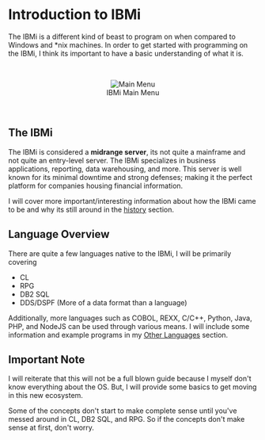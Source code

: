 # Introduction to IBMi


The IBMi is a different kind of beast to program on when compared to Windows and *nix machines. In order to get started with programming 
on the IBMi, I think its important to have a basic understanding of what it is.


<br>
<figure align="center">
	<img src="./core/ibmi/_assets/ibmi-02.PNG" alt="Main Menu" />
	<figcaption align="center">
		IBMi Main Menu
	</figcaption>
</figure>
<br>


## The IBMi
The IBMi is considered a **midrange server**, its not quite a mainframe and not quite an entry-level server. 
The IBMi specializes in business applications, reporting, data warehousing, and more. This server is well known for
its minimal downtime and strong defenses; making it the perfect platform for companies housing financial information.

I will cover more important/interesting information about how the IBMi came to be and why its still around in the [history](history.md) section.


## Language Overview
There are quite a few languages native to the IBMi, I will be primarily covering
* CL
* RPG
* DB2 SQL
* DDS/DSPF (More of a data format than a language)

Additionally, more languages such as COBOL, REXX, C/C++, Python, Java, PHP, and NodeJS can be used through various means.
I will include some information and example programs in my [Other Languages](../other/) section.


## Important Note
I will reiterate that this will not be a full blown guide because I myself 
don't know everything about the OS.
But, I will provide some basics to get moving in this new ecosystem.

Some of the concepts don't start to make complete sense until you've messed around
in CL, DB2 SQL, and RPG. So if the concepts don't make sense at first, don't worry.

